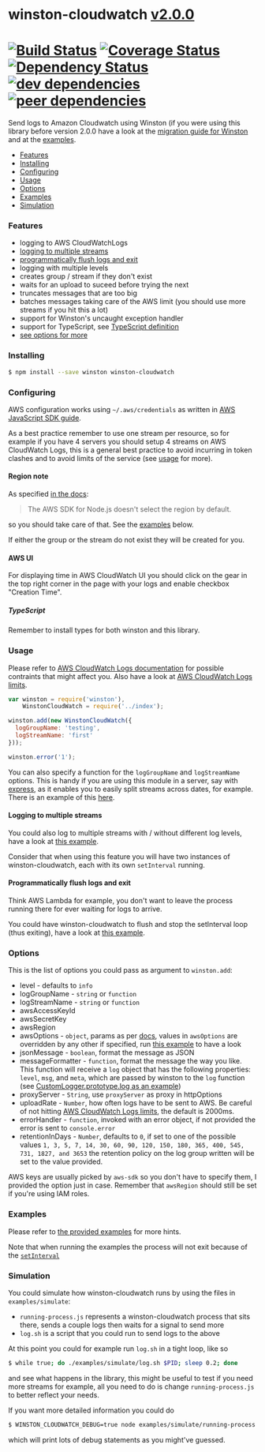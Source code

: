 # winston-cloudwatch [v2.0.0](https://github.com/lazywithclass/winston-cloudwatch/blob/master/CHANGELOG.md#200)

[![Build Status](https://travis-ci.org/lazywithclass/winston-cloudwatch.svg?branch=master)](https://travis-ci.org/lazywithclass/winston-cloudwatch) [![Coverage Status](https://coveralls.io/repos/github/lazywithclass/winston-cloudwatch/badge.svg?branch=master)](https://coveralls.io/github/lazywithclass/winston-cloudwatch?branch=master) [![Dependency Status](https://david-dm.org/lazywithclass/winston-cloudwatch.svg)](https://david-dm.org/lazywithclass/winston-cloudwatch) [![dev dependencies](https://david-dm.org/lazywithclass/winston-cloudwatch/dev-status.svg)](https://david-dm.org/lazywithclass/winston-cloudwatch#info=devDependencies) [![peer dependencies](https://david-dm.org/lazywithclass/winston-cloudwatch/peer-status.svg)](https://david-dm.org/lazywithclass/winston-cloudwatch#info=peerDependencies)
==================

Send logs to Amazon Cloudwatch using Winston (if you were using this library before version 2.0.0 have a look at the 
[migration guide for Winston](https://github.com/winstonjs/winston/blob/master/UPGRADE-3.0.md) and at the 
[examples](examples).

 * [Features](#features)
 * [Installing](#installing)
 * [Configuring](#configuring)
 * [Usage](#usage)
 * [Options](#options)
 * [Examples](#examples)
 * [Simulation](#simulation)

### Features

 * logging to AWS CloudWatchLogs
 * [logging to multiple streams](#logging-to-multiple-streams)
 * [programmatically flush logs and exit](#programmatically-flush-logs-and-exit)
 * logging with multiple levels
 * creates group / stream if they don't exist
 * waits for an upload to suceed before trying the next
 * truncates messages that are too big
 * batches messages taking care of the AWS limit (you should use more streams if you hit this a lot)
 * support for Winston's uncaught exception handler
 * support for TypeScript, see [TypeScript definition](https://github.com/lazywithclass/winston-cloudwatch/blob/master/typescript/winston-cloudwatch.d.ts)
 * [see options for more](#options)

### Installing

```sh
$ npm install --save winston winston-cloudwatch
```

### Configuring

AWS configuration works using `~/.aws/credentials` as written in [AWS JavaScript SDK guide](http://docs.aws.amazon.com/AWSJavaScriptSDK/guide/node-configuring.html#Setting_AWS_Credentials).

As a best practice remember to use one stream per resource, so for example if you have 4 servers you should setup 4 streams
on AWS CloudWatch Logs, this is a general best practice to avoid incurring in token clashes and to avoid limits of the service (see [usage](#usage) for more).

#### Region note

As specified [in the docs](http://docs.aws.amazon.com/AWSJavaScriptSDK/guide/node-configuring.html#Setting_the_Region):

 > The AWS SDK for Node.js doesn't select the region by default.

so you should take care of that. See the [examples](#examples) below.

If either the group or the stream do not exist they will be created for you.

#### AWS UI

For displaying time in AWS CloudWatch UI you should click on the gear in the top right corner in the page with your logs and enable checkbox "Creation Time".

##### TypeScript

Remember to install types for both winston and this library.

### Usage

Please refer to [AWS CloudWatch Logs documentation](http://docs.aws.amazon.com/AmazonCloudWatchLogs/latest/APIReference/API_PutLogEvents.html) for possible contraints that might affect you.
Also have a look at [AWS CloudWatch Logs limits](http://docs.aws.amazon.com/AmazonCloudWatch/latest/DeveloperGuide/cloudwatch_limits.html).

```js
var winston = require('winston'),
    WinstonCloudWatch = require('../index');

winston.add(new WinstonCloudWatch({
  logGroupName: 'testing',
  logStreamName: 'first'
}));

winston.error('1');
```

You can also specify a function for the `logGroupName` and `logStreamName` options. This is handy if you are using this module in a server, say with [express](https://github.com/bithavoc/express-winston), as it enables you to easily split streams across dates, for example. There is an example of this [here](https://github.com/lazywithclass/winston-cloudwatch/blob/master/examples/function-config.js).

#### Logging to multiple streams

You could also log to multiple streams with / without different log levels, have a look at [this example](https://github.com/lazywithclass/winston-cloudwatch/blob/master/examples/multiple-loggers.js).

Consider that when using this feature you will have two instances of winston-cloudwatch, each with its own `setInterval` running.

#### Programmatically flush logs and exit

Think AWS Lambda for example, you don't want to leave the process running there for ever waiting for logs to arrive.

You could have winston-cloudwatch to flush and stop the setInterval loop (thus exiting), have a look
at [this example](https://github.com/lazywithclass/winston-cloudwatch/blob/master/examples/flush-and-exit.js).

### Options

This is the list of options you could pass as argument to `winston.add`:

 * level - defaults to `info`
 * logGroupName - `string` or `function`
 * logStreamName - `string` or `function`
 * awsAccessKeyId
 * awsSecretKey
 * awsRegion
 * awsOptions - `object`, params as per [docs](http://docs.aws.amazon.com/AWSJavaScriptSDK/latest/AWS/CloudWatchLogs.html#constructor-property), values in `awsOptions` are overridden by any other if specified, run [this example](https://github.com/lazywithclass/winston-cloudwatch/blob/master/examples/simple-with-aws-options.js) to have a look
 * jsonMessage - `boolean`, format the message as JSON
 * messageFormatter - `function`, format the message the way you like. This function will receive a `log` object that has the following properties: `level`, `msg`, and `meta`, which are passed by winston to the `log` function (see [CustomLogger.prototype.log as an example](https://github.com/winstonjs/winston#adding-custom-transports))
 * proxyServer - `String`, use `proxyServer` as proxy in httpOptions
 * uploadRate - `Number`, how often logs have to be sent to AWS. Be careful of not hitting [AWS CloudWatch Logs limits](http://docs.aws.amazon.com/AmazonCloudWatch/latest/DeveloperGuide/cloudwatch_limits.html), the default is 2000ms.
 * errorHandler - `function`, invoked with an error object, if not provided the error is sent to `console.error`
 * retentionInDays - `Number`, defaults to `0`, if set to one of the possible values `1, 3, 5, 7, 14, 30, 60, 90, 120, 150, 180, 365, 400, 545, 731, 1827, and 3653` the retention policy on the log group written will be set to the value provided.

AWS keys are usually picked by `aws-sdk` so you don't have to specify them, I provided the option just in case. Remember that `awsRegion` should still be set if you're using IAM roles.

### Examples

Please refer to [the provided examples](https://github.com/lazywithclass/winston-cloudwatch/blob/master/examples) for more hints.

Note that when running the examples the process will not exit because of the [`setInterval`](https://github.com/lazywithclass/winston-cloudwatch/blob/master/index.js#L73)

### Simulation

You could simulate how winston-cloudwatch runs by using the files in 
`examples/simulate`:

 * `running-process.js` represents a winston-cloudwatch process that sits there,
 sends a couple logs then waits for a signal to send more
 * `log.sh` is a script that you could run to send logs to the above
 
At this point you could for example run `log.sh` in a tight loop, like so

```bash
$ while true; do ./examples/simulate/log.sh $PID; sleep 0.2; done
```

and see what happens in the library, this might be useful to test if you need
more streams for example, all you need to do is change `running-process.js` to
better reflect your needs.

If you want more detailed information you could do

```bash
$ WINSTON_CLOUDWATCH_DEBUG=true node examples/simulate/running-process.js
```

which will print lots of debug statements as you might've guessed.
